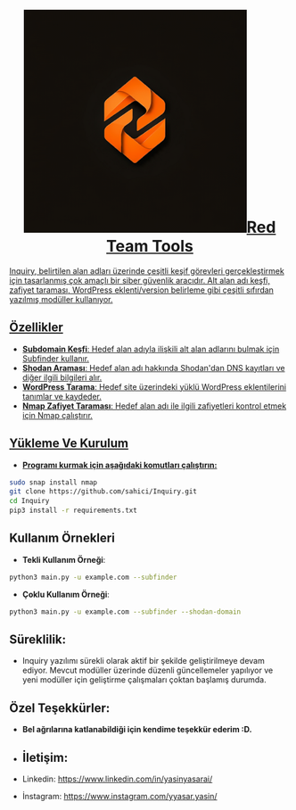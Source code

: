 <h1 align="center">
  <br>
  <a href="https://github.com/sahici/Inquiry"><img width="400px"  height="400" src="https://raw.githubusercontent.com/sahici/sahici/refs/heads/main/inquiry.jpg" alt="Inquiry></a>
  <br>
  Inquiry
  <br>
</h1>

<h4 align="center">Red Team Tools</h4>

Inquiry, belirtilen alan adları üzerinde çeşitli keşif görevleri gerçekleştirmek için tasarlanmış çok amaçlı bir siber güvenlik aracıdır. Alt alan adı keşfi, zafiyet taraması, WordPress eklenti/version belirleme gibi çeşitli sıfırdan yazılmış modüller kullanıyor.

## Özellikler

- **Subdomain Keşfi**: Hedef alan adıyla ilişkili alt alan adlarını bulmak için Subfinder kullanır.
- **Shodan Araması**: Hedef alan adı hakkında Shodan'dan DNS kayıtları ve diğer ilgili bilgileri alır.
- **WordPress Tarama**: Hedef site üzerindeki yüklü WordPress eklentilerini tanımlar ve kaydeder.
- **Nmap Zafiyet Taraması**: Hedef alan adı ile ilgili zafiyetleri kontrol etmek için Nmap çalıştırır.

## Yükleme Ve Kurulum

- **Programı kurmak için aşağıdaki komutları çalıştırın:**

```bash
sudo snap install nmap
git clone https://github.com/sahici/Inquiry.git
cd Inquiry
pip3 install -r requirements.txt
```

## Kullanım Örnekleri
- **Tekli Kullanım Örneği**:
```bash
python3 main.py -u example.com --subfinder
```

- **Çoklu Kullanım Örneği**:
```bash
python3 main.py -u example.com --subfinder --shodan-domain
```
## Süreklilik:

- Inquiry yazılımı sürekli olarak aktif bir şekilde geliştirilmeye devam ediyor. Mevcut modüller üzerinde düzenli güncellemeler yapılıyor ve yeni modüller için geliştirme çalışmaları çoktan başlamış durumda.

## Özel Teşekkürler:
- **Bel ağrılarına katlanabildiği için kendime teşekkür ederim :D.**

- ## İletişim:
- Linkedin: https://www.linkedin.com/in/yasinyasarai/
- İnstagram: https://www.instagram.com/yyasar.yasin/
